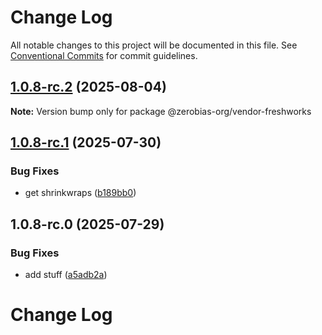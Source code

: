 # Change Log

All notable changes to this project will be documented in this file.
See [Conventional Commits](https://conventionalcommits.org) for commit guidelines.

## [1.0.8-rc.2](https://github.com/zerobias-org/vendor/compare/@zerobias-org/vendor-freshworks@1.0.8-rc.1...@zerobias-org/vendor-freshworks@1.0.8-rc.2) (2025-08-04)

**Note:** Version bump only for package @zerobias-org/vendor-freshworks





## [1.0.8-rc.1](https://github.com/zerobias-org/vendor/compare/@zerobias-org/vendor-freshworks@1.0.8-rc.0...@zerobias-org/vendor-freshworks@1.0.8-rc.1) (2025-07-30)


### Bug Fixes

* get shrinkwraps ([b189bb0](https://github.com/zerobias-org/vendor/commit/b189bb0cf53ad66427530ccc0eab7824527942d3))





## 1.0.8-rc.0 (2025-07-29)


### Bug Fixes

* add stuff ([a5adb2a](https://github.com/zerobias-org/vendor/commit/a5adb2aecd0670c42e9077affecb6a047bf30fc6))





# Change Log
